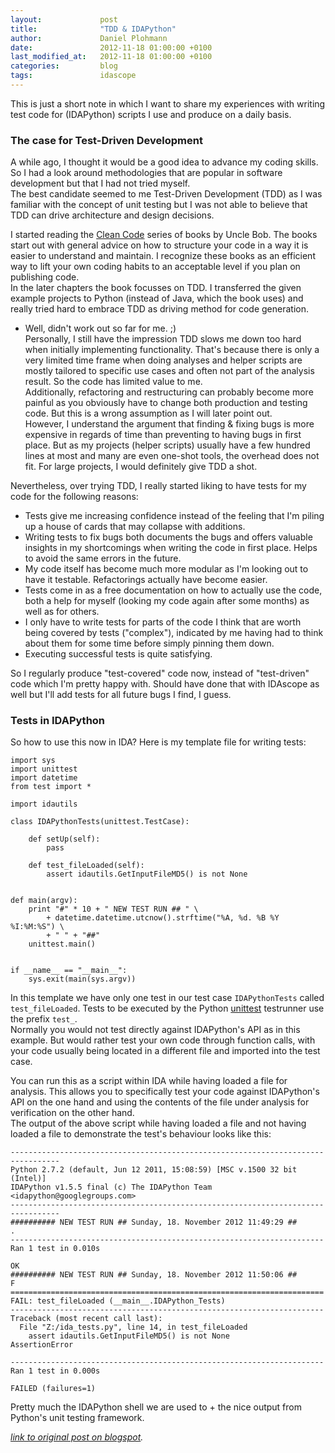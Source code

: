 ```yaml
---
layout:             post
title:              "TDD & IDAPython"
author:             Daniel Plohmann
date:               2012-11-18 01:00:00 +0100
last_modified_at:   2012-11-18 01:00:00 +0100
categories:         blog
tags:               idascope
---
```


This is just a short note in which I want to share my experiences with writing test code for (IDAPython) scripts I use and produce on a daily basis.  

### The case for Test-Driven Development

A while ago, I thought it would be a good idea to advance my coding skills. 
So I had a look around methodologies that are popular in software development but that I had not tried myself.   
The best candidate seemed to me Test-Driven Development (TDD) as I was familiar with the concept of unit testing but I was not able to believe that TDD can drive architecture and design decisions.   
  
I started reading the [Clean Code][amazon clean code] series of books by Uncle Bob. 
The books start out with general advice on how to structure your code in a way it is easier to understand and maintain. 
I recognize these books as an efficient way to lift your own coding habits to an acceptable level if you plan on publishing code.  
In the later chapters the book focusses on TDD. 
I transferred the given example projects to Python (instead of Java, which the book uses) and really tried hard to embrace TDD as driving method for code generation.  
  
- Well, didn't work out so far for me. ;)  
Personally, I still have the impression TDD slows me down too hard when initially implementing functionality. 
That's because there is only a very limited time frame when doing analyses and helper scripts are mostly tailored to specific use cases and often not part of the analysis result. 
So the code has limited value to me.  
Additionally, refactoring and restructuring can probably become more painful as you obviously have to change both production and testing code. 
But this is a wrong assumption as I will later point out.  
However, I understand the argument that finding & fixing bugs is more expensive in regards of time than preventing to having bugs in first place. 
But as my projects (helper scripts) usually have a few hundred lines at most and many are even one-shot tools, the overhead does not fit. 
For large projects, I would definitely give TDD a shot.  
  
Nevertheless, over trying TDD, I really started liking to have tests for my code for the following reasons:  
 * Tests give me increasing confidence instead of the feeling that I'm piling up a house of cards that may collapse with additions.
 * Writing tests to fix bugs both documents the bugs and offers valuable insights in my shortcomings when writing the code in first place. Helps to avoid the same errors in the future.
 * My code itself has become much more modular as I'm looking out to have it testable. Refactorings actually have become easier.
 * Tests come in as a free documentation on how to actually use the code, both a help for myself (looking my code again after some months) as well as for others.
 * I only have to write tests for parts of the code I think that are worth being covered by tests ("complex"), indicated by me having had to think about them for some time before simply pinning them down.
 * Executing successful tests is quite satisfying.

So I regularly produce "test-covered" code now, instead of "test-driven" code which I'm pretty happy with. 
Should have done that with IDAscope as well but I'll add tests for all future bugs I find, I guess.  

### Tests in IDAPython

So how to use this now in IDA?
Here is my template file for writing tests:
```
import sys
import unittest
import datetime
from test import *

import idautils

class IDAPythonTests(unittest.TestCase):

    def setUp(self):
        pass

    def test_fileLoaded(self):
        assert idautils.GetInputFileMD5() is not None


def main(argv):
    print "#" * 10 + " NEW TEST RUN ## " \
        + datetime.datetime.utcnow().strftime("%A, %d. %B %Y %I:%M:%S") \
        + " " + "##"
    unittest.main()


if __name__ == "__main__":
    sys.exit(main(sys.argv))

```  
In this template we have only one test in our test case `IDAPythonTests` called `test_fileLoaded`. 
Tests to be executed by the Python [unittest][python unittest] testrunner use the prefix `test_`.  
Normally you would not test directly against IDAPython's API as in this example.
But would rather test your own code through function calls, with your code usually being located in a different file and imported into the test case.  
  
You can run this as a script within IDA while having loaded a file for analysis. 
This allows you to specifically test your code against IDAPython's API on the one hand and using the contents of the file under analysis for verification on the other hand.  
The output of the above script while having loaded a file and not having loaded a file to demonstrate the test's behaviour looks like this:  
```
---------------------------------------------------------------------------------
Python 2.7.2 (default, Jun 12 2011, 15:08:59) [MSC v.1500 32 bit (Intel)] 
IDAPython v1.5.5 final (c) The IDAPython Team <idapython@googlegroups.com>
---------------------------------------------------------------------------------
########## NEW TEST RUN ## Sunday, 18. November 2012 11:49:29 ##
.
----------------------------------------------------------------------
Ran 1 test in 0.010s

OK
########## NEW TEST RUN ## Sunday, 18. November 2012 11:50:06 ##
F
======================================================================
FAIL: test_fileLoaded (__main__.IDAPython_Tests)
----------------------------------------------------------------------
Traceback (most recent call last):
  File "Z:/ida_tests.py", line 14, in test_fileLoaded
    assert idautils.GetInputFileMD5() is not None
AssertionError

----------------------------------------------------------------------
Ran 1 test in 0.000s

FAILED (failures=1)
```
Pretty much the IDAPython shell we are used to + the nice output from Python's unit testing framework.

*[link to original post on blogspot][blogspot post].*

[amazon clean code]: http://www.amazon.com/Clean-Code-Handbook-Software-Craftsmanship/dp/0132350882
[python unittest]: http://docs.python.org/2/library/unittest.html
[blogspot post]: https://pnx-tf.blogspot.com/2012/11/tdd-idapython.html
